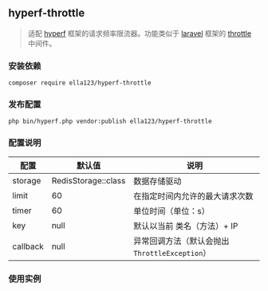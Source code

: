 ## hyperf-throttle

> 适配 [hyperf](https://hyperf.wiki/) 框架的请求频率限流器。功能类似于 [laravel](https://laravel.com/)
> 框架的 [throttle](https://laravel.com/docs/7.x/middleware) 中间件。

### 安装依赖

```shell
composer require ella123/hyperf-throttle
```

### 发布配置

```shell
php bin/hyperf.php vendor:publish ella123/hyperf-throttle
```

### 配置说明

| 配置       | 默认值                 | 说明                                |
|----------|---------------------|-----------------------------------|
| storage  | RedisStorage::class | 数据存储驱动                            |
| limit    | 60                  | 在指定时间内允许的最大请求次数                   |
| timer    | 60                  | 单位时间（单位：s）                        |
| key      | null                | 默认以当前 类名（方法）+ IP                  | 
| callback | null                | 异常回调方法（默认会抛出 `ThrottleException`） |

### 使用实例




